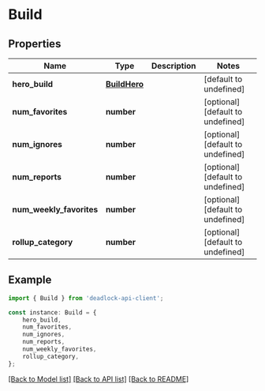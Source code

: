 # Build


## Properties

Name | Type | Description | Notes
------------ | ------------- | ------------- | -------------
**hero_build** | [**BuildHero**](BuildHero.md) |  | [default to undefined]
**num_favorites** | **number** |  | [optional] [default to undefined]
**num_ignores** | **number** |  | [optional] [default to undefined]
**num_reports** | **number** |  | [optional] [default to undefined]
**num_weekly_favorites** | **number** |  | [optional] [default to undefined]
**rollup_category** | **number** |  | [optional] [default to undefined]

## Example

```typescript
import { Build } from 'deadlock-api-client';

const instance: Build = {
    hero_build,
    num_favorites,
    num_ignores,
    num_reports,
    num_weekly_favorites,
    rollup_category,
};
```

[[Back to Model list]](../README.md#documentation-for-models) [[Back to API list]](../README.md#documentation-for-api-endpoints) [[Back to README]](../README.md)
